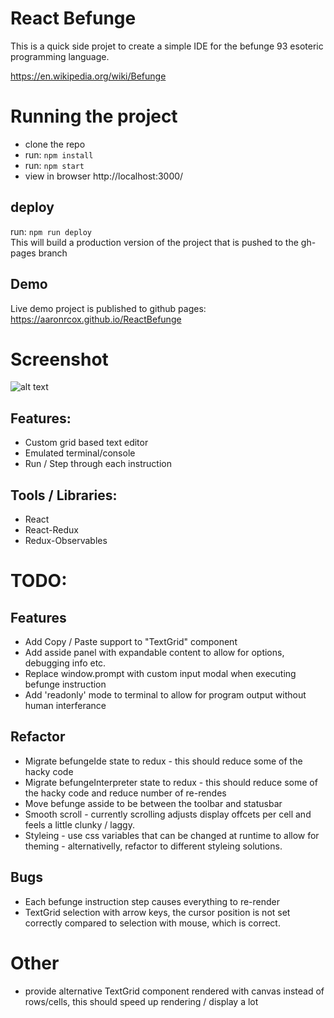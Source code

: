 # React Befunge
This is a quick side projet to create a simple IDE for the befunge 93 esoteric programming language.

https://en.wikipedia.org/wiki/Befunge

 # Running the project
 - clone the repo
 - run: `npm install`
 - run: `npm start`
 - view in browser http://localhost:3000/

 ## deploy
run: `npm run deploy` <br/>
This will build a production version of the project that is pushed to the gh-pages branch

## Demo
Live demo project is published to github pages:<br/>https://aaronrcox.github.io/ReactBefunge 

# Screenshot
![alt text](./public/screenshots/screenshot01.png "Befunge IDE")


## Features:
 - Custom grid based text editor
 - Emulated terminal/console
 - Run / Step through each instruction

## Tools / Libraries:
 - React
 - React-Redux
 - Redux-Observables




# TODO:

## Features
 - Add Copy / Paste support to "TextGrid" component
 - Add asside panel with expandable content to allow for options, debugging info etc.
 - Replace window.prompt with custom input modal when executing befunge instruction
 - Add 'readonly' mode to terminal to allow for program output without human interferance

 ## Refactor
 - Migrate befungeIde state to redux - this should reduce some of the hacky code
 - Migrate befungeInterpreter state to redux - this should reduce some of the hacky code and reduce number of re-rendes
 - Move befunge asside to be between the toolbar and statusbar
 - Smooth scroll - currently scrolling adjusts display offcets per cell and feels a little clunky / laggy.
 - Styleing - use css variables that can be changed at runtime to allow for theming - alternativelly, refactor to different styleing solutions.
 

 ## Bugs
 - Each befunge instruction step causes everything to re-render
 - TextGrid selection with arrow keys, the cursor position is not set correctly compared to selection with mouse, which is correct.

# Other
 - provide alternative TextGrid component rendered with canvas instead of rows/cells, this should speed up rendering / display a lot

